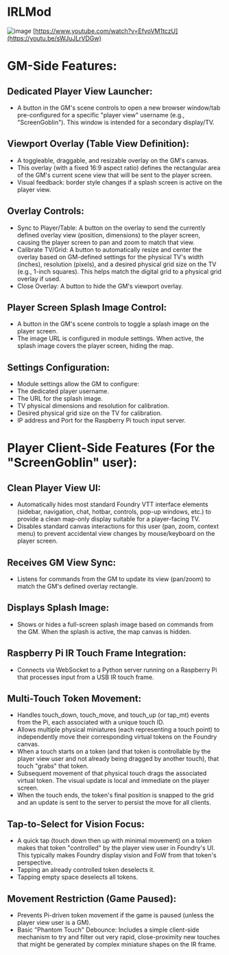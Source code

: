 # IRLMod

![image](https://github.com/user-attachments/assets/86121f1a-446f-4f9c-a030-6a57e69962fb)
[https://www.youtube.com/watch?v=EfvoVM1tczU](https://youtu.be/sWJuJLrVDGw)

# GM-Side Features:
## Dedicated Player View Launcher:
- A button in the GM's scene controls to open a new browser window/tab pre-configured for a specific "player view" username (e.g., "ScreenGoblin"). This window is intended for a secondary display/TV.
## Viewport Overlay (Table View Definition):
- A toggleable, draggable, and resizable overlay on the GM's canvas.
- This overlay (with a fixed 16:9 aspect ratio) defines the rectangular area of the GM's current scene view that will be sent to the player screen.
- Visual feedback: border style changes if a splash screen is active on the player view.
## Overlay Controls:
- Sync to Player/Table: A button on the overlay to send the currently defined overlay view (position, dimensions) to the player screen, causing the player screen to pan and zoom to match that view.
- Calibrate TV/Grid: A button to automatically resize and center the overlay based on GM-defined settings for the physical TV's width (inches), resolution (pixels), and a desired physical grid size on the TV (e.g., 1-inch squares). This helps match the digital grid to a physical grid overlay if used.
- Close Overlay: A button to hide the GM's viewport overlay.
## Player Screen Splash Image Control:
- A button in the GM's scene controls to toggle a splash image on the player screen.
- The image URL is configured in module settings. When active, the splash image covers the player screen, hiding the map.
## Settings Configuration:
- Module settings allow the GM to configure:
- The dedicated player username.
- The URL for the splash image.
- TV physical dimensions and resolution for calibration.
- Desired physical grid size on the TV for calibration.
- IP address and Port for the Raspberry Pi touch input server.
# Player Client-Side Features (For the "ScreenGoblin" user):
## Clean Player View UI:
- Automatically hides most standard Foundry VTT interface elements (sidebar, navigation, chat, hotbar, controls, pop-up windows, etc.) to provide a clean map-only display suitable for a player-facing TV.
- Disables standard canvas interactions for this user (pan, zoom, context menu) to prevent accidental view changes by mouse/keyboard on the player screen.
## Receives GM View Sync:
- Listens for commands from the GM to update its view (pan/zoom) to match the GM's defined overlay rectangle.
## Displays Splash Image:
- Shows or hides a full-screen splash image based on commands from the GM. When the splash is active, the map canvas is hidden.
## Raspberry Pi IR Touch Frame Integration:
- Connects via WebSocket to a Python server running on a Raspberry Pi that processes input from a USB IR touch frame.
## Multi-Touch Token Movement:
- Handles touch_down, touch_move, and touch_up (or tap_mt) events from the Pi, each associated with a unique touch ID.
- Allows multiple physical miniatures (each representing a touch point) to independently move their corresponding virtual tokens on the Foundry canvas.
- When a touch starts on a token (and that token is controllable by the player view user and not already being dragged by another touch), that touch "grabs" that token.
- Subsequent movement of that physical touch drags the associated virtual token. The visual update is local and immediate on the player screen.
- When the touch ends, the token's final position is snapped to the grid and an update is sent to the server to persist the move for all clients.
## Tap-to-Select for Vision Focus:
- A quick tap (touch down then up with minimal movement) on a token makes that token "controlled" by the player view user in Foundry's UI. This typically makes Foundry display vision and FoW from that token's perspective.
- Tapping an already controlled token deselects it.
- Tapping empty space deselects all tokens.
## Movement Restriction (Game Paused):
- Prevents Pi-driven token movement if the game is paused (unless the player view user is a GM).
- Basic "Phantom Touch" Debounce: Includes a simple client-side mechanism to try and filter out very rapid, close-proximity new touches that might be generated by complex miniature shapes on the IR frame.

